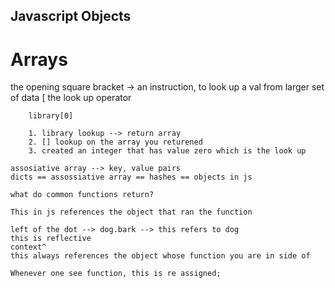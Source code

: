 ## Javascript Objects

# Arrays

the opening square bracket -> an instruction, to look up a val from larger set of data
[ the look up operator

        library[0]

        1. library lookup --> return array
        2. [] lookup on the array you returened
        3. created an integer that has value zero which is the look up

    assosiative array --> key, value pairs
    dicts == assossiative array == hashes == objects in js

    what do common functions return?

    This in js references the object that ran the function

    left of the dot --> dog.bark --> this refers to dog
    this is reflective
    context^
    this always references the object whose function you are in side of

    Whenever one see function, this is re assigned;

